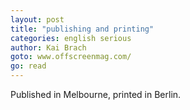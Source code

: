 ```yaml
---
layout: post
title: "publishing and printing"
categories: english serious
author: Kai Brach
goto: www.offscreenmag.com/
go: read
---
```

Published in Melbourne, printed in Berlin.
